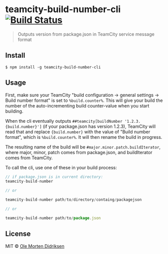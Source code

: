 # teamcity-build-number-cli [![Build Status](https://travis-ci.org/oledid/teamcity-build-number-cli.svg?branch=master)](https://travis-ci.org/oledid/teamcity-build-number-cli)

> Outputs version from package.json in TeamCity service message format

## Install

```
$ npm install -g teamcity-build-number-cli
```


## Usage

First, make sure your TeamCity "build configuration -> general settings -> Build number format" is set to `%build.counter%`. This will give your build the number of the auto-incrementing build counter-value when you start building.

When the cli eventually outputs `##teamcity[buildNumber '1.2.3.{build.number}']` (if your package.json has version 1.2.3), TeamCity will read that and replace `{build.number}` with the value of "Build number format", which is `%build.counter%`. It will then rename the build in progress.

The resulting name of the build will be `#major.minor.patch.buildIterator`, where major, minor, patch comes from package.json, and buildIterator comes from TeamCity.


To call the cli, use one of these in your build process:
```js
// if package.json is in current directory:
teamcity-build-number

// or

teamcity-build-number path/to/directory/containg/packagejson

// or

teamcity-build-number path/to/package.json
```


## License

MIT © [Ole Morten Didriksen](https://github.com/oledid)
